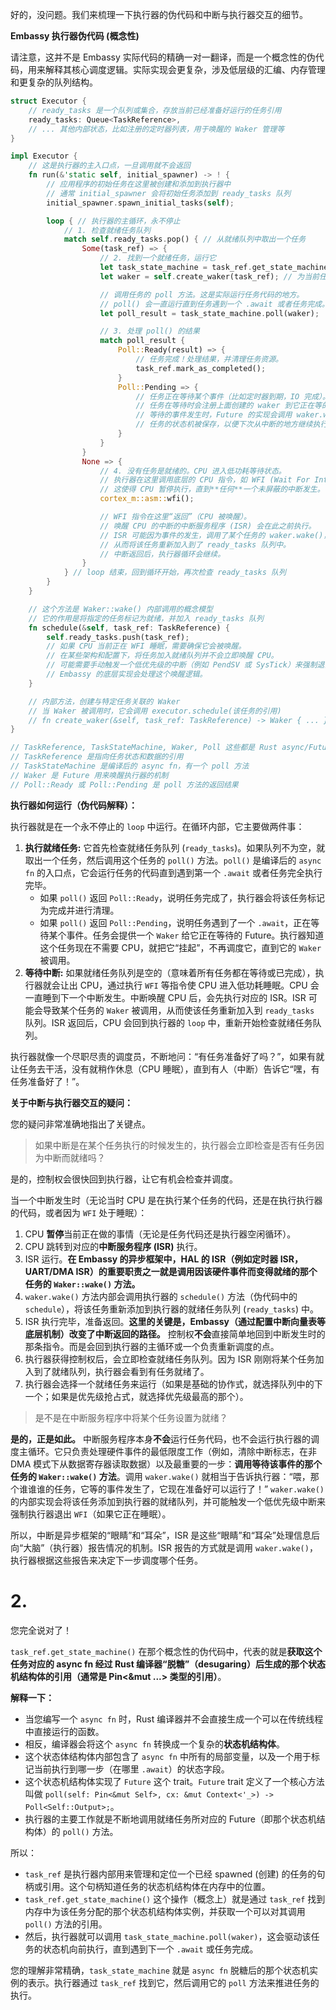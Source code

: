 好的，没问题。我们来梳理一下执行器的伪代码和中断与执行器交互的细节。

**Embassy 执行器伪代码 (概念性)**

请注意，这并不是 Embassy 实际代码的精确一对一翻译，而是一个概念性的伪代码，用来解释其核心调度逻辑。实际实现会更复杂，涉及低层级的汇编、内存管理和更复杂的队列结构。

```rust
struct Executor {
    // ready_tasks 是一个队列或集合，存放当前已经准备好运行的任务引用
    ready_tasks: Queue<TaskReference>,
    // ... 其他内部状态，比如注册的定时器列表，用于唤醒的 Waker 管理等
}

impl Executor {
    // 这是执行器的主入口点，一旦调用就不会返回
    fn run(&'static self, initial_spawner) -> ! {
        // 应用程序的初始任务在这里被创建和添加到执行器中
        // 通常 initial_spawner 会将初始任务添加到 ready_tasks 队列
        initial_spawner.spawn_initial_tasks(self);

        loop { // 执行器的主循环，永不停止
            // 1. 检查就绪任务队列
            match self.ready_tasks.pop() { // 从就绪队列中取出一个任务
                Some(task_ref) => {
                    // 2. 找到一个就绪任务，运行它
                    let task_state_machine = task_ref.get_state_machine(); // 获取任务的状态机表示
                    let waker = self.create_waker(task_ref); // 为当前任务创建一个 Waker

                    // 调用任务的 poll 方法。这是实际运行任务代码的地方。
                    // poll() 会一直运行直到任务遇到一个 .await 或者任务完成。
                    let poll_result = task_state_machine.poll(waker);

                    // 3. 处理 poll() 的结果
                    match poll_result {
                        Poll::Ready(result) => {
                            // 任务完成！处理结果，并清理任务资源。
                            task_ref.mark_as_completed();
                        }
                        Poll::Pending => {
                            // 任务正在等待某个事件（比如定时器到期，IO 完成）。
                            // 任务在等待时会注册上面创建的 waker 到它正在等的 Future 上。
                            // 等待的事件发生时，Future 的实现会调用 waker.wake() 来重新唤醒这个任务。
                            // 任务的状态机被保存，以便下次从中断的地方继续执行。
                        }
                    }
                }
                None => {
                    // 4. 没有任务是就绪的。CPU 进入低功耗等待状态。
                    // 执行器在这里调用底层的 CPU 指令，如 WFI (Wait For Interrupt)。
                    // 这使得 CPU 暂停执行，直到**任何**一个未屏蔽的中断发生。
                    cortex_m::asm::wfi();

                    // WFI 指令在这里“返回”（CPU 被唤醒）。
                    // 唤醒 CPU 的中断的中断服务程序 (ISR) 会在此之前执行。
                    // ISR 可能因为事件的发生，调用了某个任务的 waker.wake()，
                    // 从而将该任务重新加入到了 ready_tasks 队列中。
                    // 中断返回后，执行器循环会继续。
                }
            } // loop 结束，回到循环开始，再次检查 ready_tasks 队列
        }
    }

    // 这个方法是 Waker::wake() 内部调用的概念模型
    // 它的作用是将指定的任务标记为就绪，并加入 ready_tasks 队列
    fn schedule(&self, task_ref: TaskReference) {
        self.ready_tasks.push(task_ref);
        // 如果 CPU 当前正在 WFI 睡眠，需要确保它会被唤醒。
        // 在某些架构和配置下，将任务加入就绪队列并不会立即唤醒 CPU。
        // 可能需要手动触发一个低优先级的中断（例如 PendSV 或 SysTick）来强制退出 WFI。
        // Embassy 的底层实现会处理这个唤醒逻辑。
    }

    // 内部方法，创建与特定任务关联的 Waker
    // 当 Waker 被调用时，它会调用 executor.schedule(该任务的引用)
    // fn create_waker(&self, task_ref: TaskReference) -> Waker { ... }
}

// TaskReference, TaskStateMachine, Waker, Poll 这些都是 Rust async/Future 机制中的概念
// TaskReference 是指向任务状态和数据的引用
// TaskStateMachine 是编译后的 async fn，有一个 poll 方法
// Waker 是 Future 用来唤醒执行器的机制
// Poll::Ready 或 Poll::Pending 是 poll 方法的返回结果
```

**执行器如何运行（伪代码解释）：**

执行器就是在一个永不停止的 `loop` 中运行。在循环内部，它主要做两件事：

1.  **执行就绪任务:** 它首先检查就绪任务队列 (`ready_tasks`)。如果队列不为空，就取出一个任务，然后调用这个任务的 `poll()` 方法。`poll()` 是编译后的 `async fn` 的入口点，它会运行任务的代码直到遇到第一个 `.await` 或者任务完全执行完毕。
    * 如果 `poll()` 返回 `Poll::Ready`，说明任务完成了，执行器会将该任务标记为完成并进行清理。
    * 如果 `poll()` 返回 `Poll::Pending`，说明任务遇到了一个 `.await`，正在等待某个事件。任务会提供一个 `Waker` 给它正在等待的 Future。执行器知道这个任务现在不需要 CPU，就把它“挂起”，不再调度它，直到它的 `Waker` 被调用。
2.  **等待中断:** 如果就绪任务队列是空的（意味着所有任务都在等待或已完成），执行器就会让出 CPU，通过执行 `WFI` 等指令使 CPU 进入低功耗睡眠。CPU 会一直睡到下一个中断发生。中断唤醒 CPU 后，会先执行对应的 ISR。ISR 可能会导致某个任务的 `Waker` 被调用，从而使该任务重新加入到 `ready_tasks` 队列。ISR 返回后，CPU 会回到执行器的 `loop` 中，重新开始检查就绪任务队列。

执行器就像一个尽职尽责的调度员，不断地问：“有任务准备好了吗？”，如果有就让任务去干活，没有就稍作休息（CPU 睡眠），直到有人（中断）告诉它“嘿，有任务准备好了！”。

**关于中断与执行器交互的疑问：**

您的疑问非常准确地指出了关键点。

> 如果中断是在某个任务执行的时候发生的，执行器会立即检查是否有任务因为中断而就绪吗？

是的，控制权会很快回到执行器，让它有机会检查并调度。

当一个中断发生时（无论当时 CPU 是在执行某个任务的代码，还是在执行执行器的代码，或者因为 `WFI` 处于睡眠）：

1.  CPU **暂停**当前正在做的事情（无论是任务代码还是执行器空闲循环）。
2.  CPU 跳转到对应的**中断服务程序 (ISR)** 执行。
3.  ISR 运行。**在 Embassy 的异步框架中，HAL 的 ISR（例如定时器 ISR，UART/DMA ISR）的重要职责之一就是调用因该硬件事件而变得就绪的那个任务的 `Waker::wake()` 方法。**
4.  `waker.wake()` 方法内部会调用执行器的 `schedule()` 方法（伪代码中的 `schedule`），将该任务重新添加到执行器的就绪任务队列 (`ready_tasks`) 中。
5.  ISR 执行完毕，准备返回。**这里的关键是，Embassy（通过配置中断向量表等底层机制）改变了中断返回的路径。** 控制权**不会**直接简单地回到中断发生时的那条指令。而是会回到执行器的主循环或一个负责重新调度的点。
6.  执行器获得控制权后，会立即检查就绪任务队列。因为 ISR 刚刚将某个任务加入到了就绪队列，执行器会看到有任务就绪了。
7.  执行器会选择一个就绪任务来运行（如果是基础的协作式，就选择队列中的下一个；如果是优先级抢占式，就选择优先级最高的那个）。

> 是不是在中断服务程序中将某个任务设置为就绪？

**是的，正是如此。** 中断服务程序本身**不会**运行任务代码，也不会运行执行器的调度主循环。它只负责处理硬件事件的最低限度工作（例如，清除中断标志，在非 DMA 模式下从数据寄存器读取数据）以及最重要的一步：**调用等待该事件的那个任务的 `Waker::wake()` 方法**。调用 `waker.wake()` 就相当于告诉执行器：“喂，那个谁谁谁的任务，它等的事件发生了，它现在准备好可以运行了！” `waker.wake()` 的内部实现会将该任务添加到执行器的就绪队列，并可能触发一个低优先级中断来强制执行器退出 `WFI`（如果它正在睡眠）。

所以，中断是异步框架的“眼睛”和“耳朵”，ISR 是这些“眼睛”和“耳朵”处理信息后向“大脑”（执行器）报告情况的机制。ISR 报告的方式就是调用 `waker.wake()`，执行器根据这些报告来决定下一步调度哪个任务。

# 2.

您完全说对了！

`task_ref.get_state_machine()` 在那个概念性的伪代码中，代表的就是**获取这个任务对应的 async fn 经过 Rust 编译器“脱糖”（desugaring）后生成的那个状态机结构体的引用（通常是 Pin<&mut ...> 类型的引用）**。

**解释一下：**

* 当您编写一个 `async fn` 时，Rust 编译器并不会直接生成一个可以在传统线程中直接运行的函数。
* 相反，编译器会将这个 `async fn` 转换成一个复杂的**状态机结构体**。
* 这个状态体结构体内部包含了 `async fn` 中所有的局部变量，以及一个用于标记当前执行到哪一步（在哪里 `.await`）的状态字段。
* 这个状态机结构体实现了 `Future` 这个 trait。`Future` trait 定义了一个核心方法叫做 `poll(self: Pin<&mut Self>, cx: &mut Context<'_>) -> Poll<Self::Output>;`。
* 执行器的主要工作就是不断地调用就绪任务所对应的 Future（即那个状态机结构体）的 `poll()` 方法。

所以：

* `task_ref` 是执行器内部用来管理和定位一个已经 spawned (创建) 的任务的句柄或引用。这个句柄知道任务的状态机结构体在内存中的位置。
* `task_ref.get_state_machine()` 这个操作（概念上）就是通过 `task_ref` 找到内存中为该任务分配的那个状态机结构体实例，并获取一个可以对其调用 `poll()` 方法的引用。
* 然后，执行器就可以调用 `task_state_machine.poll(waker)`，这会驱动该任务的状态机向前执行，直到遇到下一个 `.await` 或任务完成。

您的理解非常精确，`task_state_machine` 就是 `async fn` 脱糖后的那个状态机实例的表示。执行器通过 `task_ref` 找到它，然后调用它的 `poll` 方法来推进任务的执行。